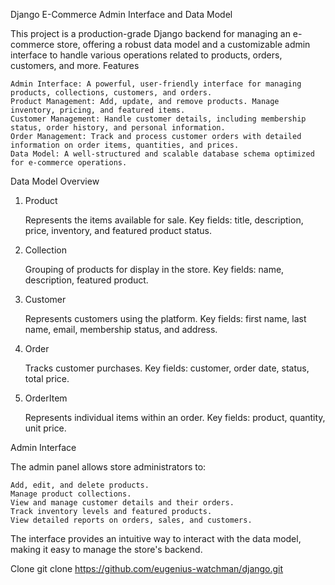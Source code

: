 Django E-Commerce Admin Interface and Data Model

This project is a production-grade Django backend for managing an e-commerce store, offering a robust data model and a customizable admin interface to handle various operations related to products, orders, customers, and more.
Features

    Admin Interface: A powerful, user-friendly interface for managing products, collections, customers, and orders.
    Product Management: Add, update, and remove products. Manage inventory, pricing, and featured items.
    Customer Management: Handle customer details, including membership status, order history, and personal information.
    Order Management: Track and process customer orders with detailed information on order items, quantities, and prices.
    Data Model: A well-structured and scalable database schema optimized for e-commerce operations.

Data Model Overview
1. Product

    Represents the items available for sale.
    Key fields: title, description, price, inventory, and featured product status.

2. Collection

    Grouping of products for display in the store.
    Key fields: name, description, featured product.

3. Customer

    Represents customers using the platform.
    Key fields: first name, last name, email, membership status, and address.

4. Order

    Tracks customer purchases.
    Key fields: customer, order date, status, total price.

5. OrderItem

    Represents individual items within an order.
    Key fields: product, quantity, unit price.

Admin Interface

The admin panel allows store administrators to:

    Add, edit, and delete products.
    Manage product collections.
    View and manage customer details and their orders.
    Track inventory levels and featured products.
    View detailed reports on orders, sales, and customers.

The interface provides an intuitive way to interact with the data model, making it easy to manage the store's backend.

Clone
git clone https://github.com/eugenius-watchman/django.git


 
